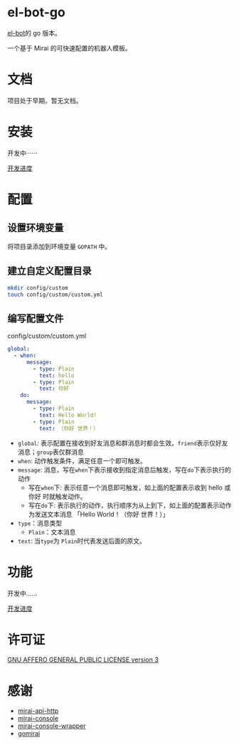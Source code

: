 # el-bot-go

[el-bot](https://github.com/ElpsyCN/el-bot)的 go 版本。

一个基于 Mirai 的可快速配置的机器人模板。

# 文档

项目处于早期，暂无文档。

# 安装

开发中······

[开发进度](https://github.com/ElpsyCN/el-bot-go/projects/1)

# 配置

## 设置环境变量

将项目录添加到环境变量 `GOPATH` 中。

## 建立自定义配置目录

```bash
mkdir config/custom
touch config/custom/custom.yml
```

## 编写配置文件

config/custom/custom.yml

```yml
global:
  - when:
      message:
        - type: Plain
          text: hello
        - type: Plain
          text: 你好
    do:
      message:
        - type: Plain
          text: Hello World!
        - type: Plain
          text: （你好 世界！）
```

+ `global`: 表示配置在接收到好友消息和群消息时都会生效。`friend`表示仅好友消息；`group`表仅群消息
+ `when`: 动作触发条件，满足任意一个即可触发。
+ `message`: 消息，写在`when`下表示接收到指定消息后触发，写在`do`下表示执行的动作
    + 写在`when`下: 表示任意一个消息即可触发，如上面的配置表示收到 hello 或 你好 时就触发动作。
    + 写在`do`下: 表示执行的动作，执行顺序为从上到下，如上面的配置表示动作为发送文本消息 「Hello World！（你好 世界！）」
+ `type`：消息类型
    + `Plain`：文本消息
+ `text`: 当`type`为 `Plain`时代表发送后面的原文。


# 功能

开发中......

[开发进度](https://github.com/ElpsyCN/el-bot-go/projects/1)


# 许可证

[GNU AFFERO GENERAL PUBLIC LICENSE version 3](https://github.com/ElpsyCN/el-bot-go/blob/master/LICENSE)

# 感谢

+ [mirai-api-http](https://github.com/mamoe/mirai-api-http)
+ [mirai-console](https://github.com/mamoe/mirai-console)
+ [mirai-console-wrapper](https://github.com/mamoe/mirai-console-wrapper)
+ [gomirai](https://github.com/Logiase/gomirai)